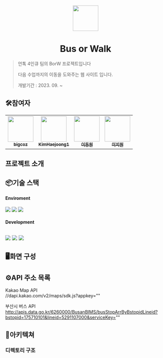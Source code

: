 # 

<div align="center">
<img src="https://i.ibb.co/ccwB1q7/UNTOC.jpg" width="80 alt=""/>
</div>

# <div align="center">Bus or Walk</div>

>
> 언톡 4인큐 팀의 BorW 프로젝트입니다
>
> 다음 수업까지의 이동을 도와주는 웹 사이트 입니다.
> 
> 개발기간 : 2023. 09. ~ 
> 

## 🛠️참여자

<table>
<tr>
<td align="center">
<a href="https://github.com/bigcoz">
<img src="https://avatars.githubusercontent.com/u/119919826?v=4" width="80" alt=""/>
<br />
<sub><b>bigcoz</b></sub>
</a>
<br />
</td>
  
<td align="center">
<a href="https://github.com/KimHaejoong1">
<img src="https://avatars.githubusercontent.com/u/128127416?v=4" width="80" alt=""/>
<br />
<sub><b>KimHaejoong1</b></sub>
</a>
<br />
</td>

<td align="center">
<a href="https://github.com/">
<img src="https://avatars.githubusercontent.com/u/128127416?v=4" width="80" alt=""/>
<br />
<sub><b>이동원</b></sub>
</a>
<br />
</td>

<td align="center">
<a href="https://github.com/">
<img src="https://avatars.githubusercontent.com/u/128127416?v=4" width="80" alt=""/>
<br />
<sub><b>이지원</b></sub>
</a>
<br />
</td>

</tr>
</table>

## 프로젝트 소개

## 📦기술 스택

#### Enviroment

<img src="https://img.shields.io/badge/visual_studio_code-007ACC?style=for-the-badge&logo=visualstudiocode&logoColor=white"> <img src="https://img.shields.io/badge/github-181717?style=for-the-badge&logo=github&logoColor=white"> <img src="https://img.shields.io/badge/figma-F24E1E?style=for-the-badge&logo=figma&logoColor=white">

#### Development

<img src="https://img.shields.io/badge/html5-E34F26?style=for-the-badge&logo=html5&logoColor=white"> <img src="https://img.shields.io/badge/javascript-F7DF1E?style=for-the-badge&logo=javascript&logoColor=white"> <img src="https://img.shields.io/badge/tailwindcss-06B6D4?style=for-the-badge&logo=tailwindcss&logoColor=white">
---

## 🖥️화면 구성


## ⚙️API 주소 목록

Kakao Map API<br>
//dapi.kakao.com/v2/maps/sdk.js?appkey=""

부산시 버스 API<br>
http://apis.data.go.kr/6260000/BusanBIMS/busStopArrByBstopidLineid?bstopid=175710101&lineid=5291107000&serviceKey=""

## 📂아키텍쳐

### 디렉토리 구조
